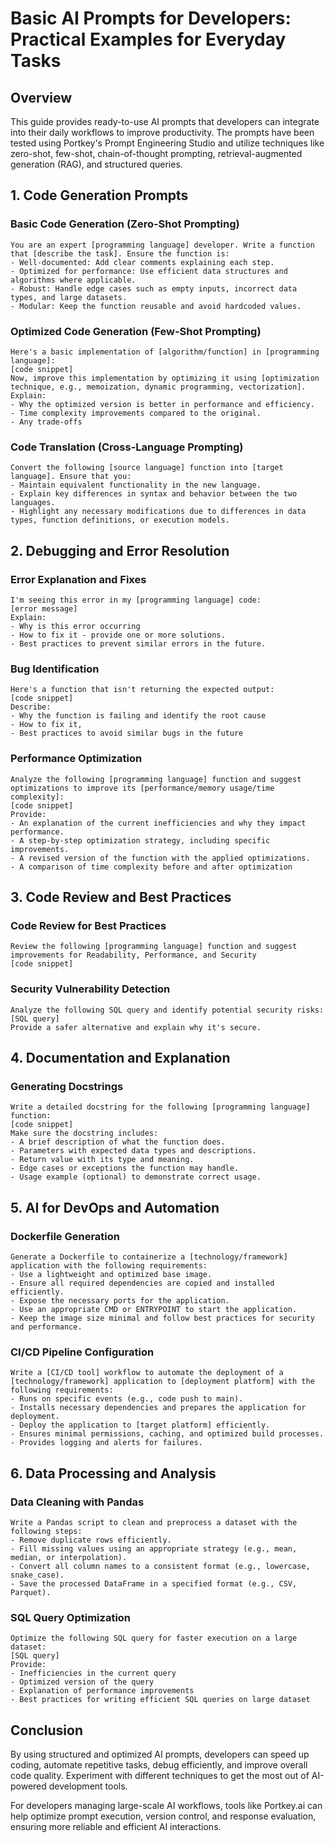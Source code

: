 # Basic AI Prompts for Developers: Practical Examples for Everyday Tasks

## Overview
This guide provides ready-to-use AI prompts that developers can integrate into their daily workflows to improve productivity. The prompts have been tested using Portkey's Prompt Engineering Studio and utilize techniques like zero-shot, few-shot, chain-of-thought prompting, retrieval-augmented generation (RAG), and structured queries.

## 1. Code Generation Prompts

### Basic Code Generation (Zero-Shot Prompting)
```
You are an expert [programming language] developer. Write a function that [describe the task]. Ensure the function is:
- Well-documented: Add clear comments explaining each step.
- Optimized for performance: Use efficient data structures and algorithms where applicable.
- Robust: Handle edge cases such as empty inputs, incorrect data types, and large datasets.
- Modular: Keep the function reusable and avoid hardcoded values.
```

### Optimized Code Generation (Few-Shot Prompting)
```
Here's a basic implementation of [algorithm/function] in [programming language]:
[code snippet]
Now, improve this implementation by optimizing it using [optimization technique, e.g., memoization, dynamic programming, vectorization]. Explain:
- Why the optimized version is better in performance and efficiency.
- Time complexity improvements compared to the original.
- Any trade-offs
```

### Code Translation (Cross-Language Prompting)
```
Convert the following [source language] function into [target language]. Ensure that you:
- Maintain equivalent functionality in the new language.
- Explain key differences in syntax and behavior between the two languages.
- Highlight any necessary modifications due to differences in data types, function definitions, or execution models.
```

## 2. Debugging and Error Resolution

### Error Explanation and Fixes
```
I'm seeing this error in my [programming language] code:
[error message]
Explain:
- Why is this error occurring
- How to fix it - provide one or more solutions.
- Best practices to prevent similar errors in the future.
```

### Bug Identification
```
Here's a function that isn't returning the expected output:
[code snippet]
Describe:
- Why the function is failing and identify the root cause
- How to fix it,
- Best practices to avoid similar bugs in the future
```

### Performance Optimization
```
Analyze the following [programming language] function and suggest optimizations to improve its [performance/memory usage/time complexity]:
[code snippet]
Provide:
- An explanation of the current inefficiencies and why they impact performance.
- A step-by-step optimization strategy, including specific improvements.
- A revised version of the function with the applied optimizations.
- A comparison of time complexity before and after optimization
```

## 3. Code Review and Best Practices

### Code Review for Best Practices
```
Review the following [programming language] function and suggest improvements for Readability, Performance, and Security
[code snippet]
```

### Security Vulnerability Detection
```
Analyze the following SQL query and identify potential security risks:
[SQL query]
Provide a safer alternative and explain why it's secure.
```

## 4. Documentation and Explanation

### Generating Docstrings
```
Write a detailed docstring for the following [programming language] function:
[code snippet]
Make sure the docstring includes:
- A brief description of what the function does.
- Parameters with expected data types and descriptions.
- Return value with its type and meaning.
- Edge cases or exceptions the function may handle.
- Usage example (optional) to demonstrate correct usage.
```

## 5. AI for DevOps and Automation

### Dockerfile Generation
```
Generate a Dockerfile to containerize a [technology/framework] application with the following requirements:
- Use a lightweight and optimized base image.
- Ensure all required dependencies are copied and installed efficiently.
- Expose the necessary ports for the application.
- Use an appropriate CMD or ENTRYPOINT to start the application.
- Keep the image size minimal and follow best practices for security and performance.
```

### CI/CD Pipeline Configuration
```
Write a [CI/CD tool] workflow to automate the deployment of a [technology/framework] application to [deployment platform] with the following requirements:
- Runs on specific events (e.g., code push to main).
- Installs necessary dependencies and prepares the application for deployment.
- Deploy the application to [target platform] efficiently.
- Ensures minimal permissions, caching, and optimized build processes.
- Provides logging and alerts for failures.
```

## 6. Data Processing and Analysis

### Data Cleaning with Pandas
```
Write a Pandas script to clean and preprocess a dataset with the following steps:
- Remove duplicate rows efficiently.
- Fill missing values using an appropriate strategy (e.g., mean, median, or interpolation).
- Convert all column names to a consistent format (e.g., lowercase, snake_case).
- Save the processed DataFrame in a specified format (e.g., CSV, Parquet).
```

### SQL Query Optimization
```
Optimize the following SQL query for faster execution on a large dataset:
[SQL query]
Provide:
- Inefficiencies in the current query
- Optimized version of the query
- Explanation of performance improvements
- Best practices for writing efficient SQL queries on large dataset
```

## Conclusion
By using structured and optimized AI prompts, developers can speed up coding, automate repetitive tasks, debug efficiently, and improve overall code quality. Experiment with different techniques to get the most out of AI-powered development tools.

For developers managing large-scale AI workflows, tools like Portkey.ai can help optimize prompt execution, version control, and response evaluation, ensuring more reliable and efficient AI interactions.
